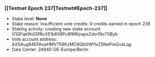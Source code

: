 ### [[Testnet Epoch 237|Testnet#Epoch-237]]
* Stake level: **None**
* Stake reason: Insufficient vote credits: 0 credits earned in epoch 236
* Staking activity: creating new stake account G1QFqk9hG5fRcX51b8X8Pc8f8BtjrapsZdxrf9o7XByb
* Vote account address: AXSAug84EPAoaHMV7S9KzMCKQbGWf1xZ5NePreQvaLqg
* Data Center: 24940-DE-Europe/Berlin